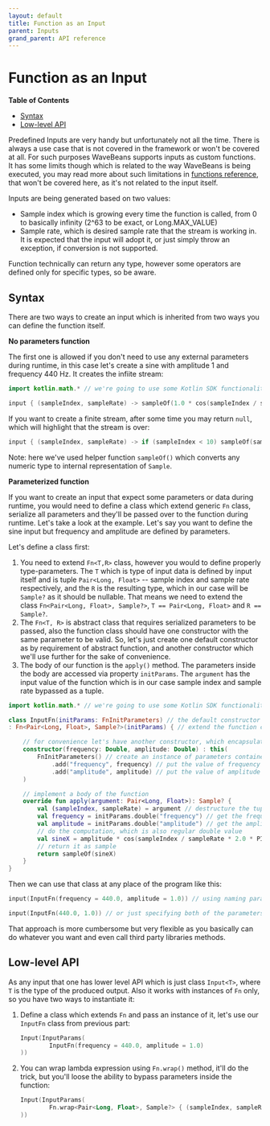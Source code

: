 ```yaml
---
layout: default
title: Function as an Input
parent: Inputs
grand_parent: API reference
---
```

Function as an Input
========

<!-- START doctoc generated TOC please keep comment here to allow auto update -->
<!-- DON'T EDIT THIS SECTION, INSTEAD RE-RUN doctoc TO UPDATE -->
**Table of Contents**

- [Syntax](#syntax)
- [Low-level API](#low-level-api)

<!-- END doctoc generated TOC please keep comment here to allow auto update -->

Predefined Inputs are very handy but unfortunately not all the time. There is always a use case that is not covered in the framework or won't be covered at all. For such purposes WaveBeans supports inputs as custom functions. It has some limits though which is related to the way WaveBeans is being executed, you may read more about such limitations in [functions reference](../functions.md), that won't be covered here, as it's not related to the input itself.

Inputs are being generated based on two values: 
* Sample index which is growing every time the function is called, from 0 to basically infinity (2^63 to be exact, or Long.MAX_VALUE)
* Sample rate, which is desired sample rate that the stream is working in. It is expected that the input will adopt it, or just simply throw an exception, if conversion is not supported.

Function technically can return any type, however some operators are defined only for specific types, so be aware.

Syntax
-----

There are two ways to create an input which is inherited from two ways you can define the function itself. 

**No parameters function**

The first one is allowed if you don't need to use any external parameters during runtime, in this case let's create a sine with amplitude 1 and frequency 440 Hz. It creates the infiite stream:

```kotlin
import kotlin.math.* // we're going to use some Kotlin SDK functionality

input { (sampleIndex, sampleRate) -> sampleOf(1.0 * cos(sampleIndex / sampleRate * 2.0 * PI * 440.0))}
``` 

If you want to create a finite stream, after some time you may return `null`, which will highlight that the stream is over:

```kotlin
input { (sampleIndex, sampleRate) -> if (sampleIndex < 10) sampleOf(sampleIndex) else null }
```

Note: here we've used helper function `sampleOf()` which converts any numeric type to internal representation of `Sample`.

**Parameterized function**

If you want to create an input that expect some parameters or data during runtime, you would need to define a class which extend generic `Fn` class, serialize all parameters and they'll be passed over to the function during runtime. Let's take a look at the example. Let's say you want to define the sine input but frequency and amplitude are defined by parameters.


Let's define a class first:

1. You need to extend `Fn<T,R>` class, however you would to define properly type-parameters. The `T` which is type of input data is defined by input itself and is tuple `Pair<Long, Float>` -- sample index and sample rate respectively, and the `R` is the resulting type, which in our case will be `Sample?` as it should be nullable. That means we need to extend the class `Fn<Pair<Long, Float>, Sample?>`, `T == Pair<Long, Float>` and `R == Sample?`.
2. The `Fn<T, R>` is abstract class that requires serialized parameters to be passed, also the function class should have one constructor with the same parameter to be valid. So, let's just create one default constructor as by requirement of abstract function, and another constructor which we'll use further for the sake of convenience.
3. The body of our function is the `apply()` method. The parameters inside the body are accessed via property `initParams`. The `argument` has the input value of the function which is in our case sample index and sample rate bypassed as a tuple.  

```kotlin
import kotlin.math.* // we're going to use some Kotlin SDK functionality

class InputFn(initParams: FnInitParameters) // the default constructor let's leave as by requirement of the class 
: Fn<Pair<Long, Float>, Sample?>(initParams) { // extend the function class with exact type parameters

    // for convenience let's have another constructor, which encapsulates all the serialization
    constructor(frequency: Double, amplitude: Double) : this(
        FnInitParameters() // create an instance of parameters container 
            .add("frequency", frequency) // put the value of frequency under the key `frequency`
            .add("amplitude", amplitude) // put the value of amplitude under the key `amplitude`
    )

    // implement a body of the function
    override fun apply(argument: Pair<Long, Float>): Sample? {
        val (sampleIndex, sampleRate) = argument // destructure the tuple for convenience
        val frequency = initParams.double("frequency") // get the frequency parameter as double
        val amplitude = initParams.double("amplitude") // get the amplitude parameter as double
        // do the computation, which is also regular double value
        val sineX = amplitude * cos(sampleIndex / sampleRate * 2.0 * PI * frequency)
        // return it as sample
        return sampleOf(sineX)
    }
}
```

Then we can use that class at any place of the program like this:

```kotlin
input(InputFn(frequency = 440.0, amplitude = 1.0)) // using naming parameters

input(InputFn(440.0, 1.0)) // or just specifying both of the parameters one by one
``` 

That approach is more cumbersome but very flexible as you basically can do whatever you want and even call third party libraries methods.

Low-level API
-------

As any input that one has lower level API which is just class `Input<T>`, where `T` is the type of the produced output. Also it works with instances of `Fn` only, so you have two ways to instantiate it:

1. Define a class which extends `Fn` and pass an instance of it, let's use our `InputFn` class from previous part:

    ```kotlin
    Input(InputParams(
            InputFn(frequency = 440.0, amplitude = 1.0)
    ))
    ```
 
2. You can wrap lambda expression using `Fn.wrap()` method, it'll do the trick, but you'll loose the ability to bypass parameters inside the function:

    ```kotlin
    Input(InputParams(
            Fn.wrap<Pair<Long, Float>, Sample?> { (sampleIndex, sampleRate) -> sampleOf(sampleIndex) }
    ))
    ```
